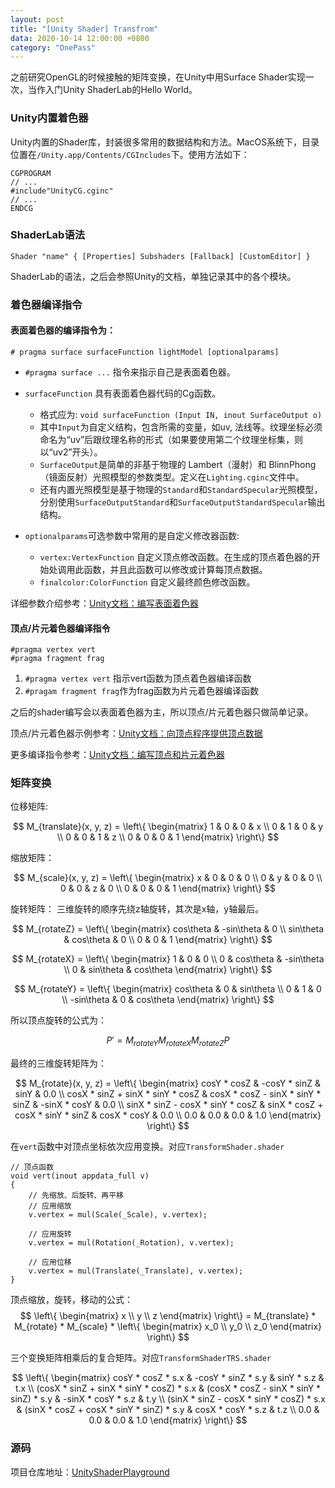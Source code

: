 ```yaml
---
layout: post
title: "[Unity Shader] Transfrom"
data: 2020-10-14 12:00:00 +0800
category: "OnePass"
---
```

之前研究OpenGL的时候接触的矩阵变换，在Unity中用Surface Shader实现一次，当作入门Unity ShaderLab的Hello World。

### Unity内置着色器
Unity内置的Shader库，封装很多常用的数据结构和方法。MacOS系统下，目录位置在`/Unity.app/Contents/CGIncludes`下。使用方法如下：
```shaderlab
CGPROGRAM
// ...
#include"UnityCG.cginc"
// ...
ENDCG
```

### ShaderLab语法
```shaderlab
Shader "name" { [Properties] Subshaders [Fallback] [CustomEditor] }
```
ShaderLab的语法，之后会参照Unity的文档，单独记录其中的各个模块。

### 着色器编译指令
#### 表面着色器的编译指令为：
```shaderlab
# pragma surface surfaceFunction lightModel [optionalparams]
```
- `#pragma surface ...` 指令来指示自己是表面着色器。
- `surfaceFunction` 具有表面着色器代码的Cg函数。
    - 格式应为: `void surfaceFunction (Input IN, inout SurfaceOutput o)`
    - 其中`Input`为自定义结构，包含所需的变量，如uv, 法线等。纹理坐标必须命名为“uv”后跟纹理名称的形式（如果要使用第二个纹理坐标集，则以“uv2”开头）。
    - `SurfaceOutput`是简单的非基于物理的 Lambert（漫射）和 BlinnPhong（镜面反射）光照模型的参数类型。定义在`Lighting.cginc`文件中。
    - 还有内置光照模型是基于物理的`Standard`和`StandardSpecular`光照模型，分别使用`SurfaceOutputStandard`和`SurfaceOutputStandardSpecular`输出结构。

- `optionalparams`可选参数中常用的是自定义修改器函数:
  - `vertex:VertexFunction` 自定义顶点修改函数。在生成的顶点着色器的开始处调用此函数，并且此函数可以修改或计算每顶点数据。
  - `finalcolor:ColorFunction` 自定义最终颜色修改函数。

详细参数介绍参考：[Unity文档：编写表面着色器](https://docs.unity3d.com/cn/2019.4/Manual/SL-SurfaceShaders.html)

#### 顶点/片元着色器编译指令
```shaderlab
#pragma vertex vert
#pragma fragment frag
```
1. `#pragma vertex vert` 指示vert函数为顶点着色器编译函数
2. `#pragam fragment frag`作为frag函数为片元着色器编译函数

之后的shader编写会以表面着色器为主，所以顶点/片元着色器只做简单记录。

顶点/片元着色器示例参考：[Unity文档：向顶点程序提供顶点数据](https://docs.unity3d.com/cn/2019.4/Manual/SL-VertexProgramInputs.html)

更多编译指令参考：[Unity文档：编写顶点和片元着色器](https://docs.unity3d.com/cn/2019.4/Manual/SL-ShaderPrograms.html)

### 矩阵变换
位移矩阵:

$$
M_{translate}(x, y, z) = 
\left\{ \begin{matrix} 
1 & 0 & 0 & x \\ 
0 & 1 & 0 & y \\ 
0 & 0 & 1 & z \\ 
0 & 0 & 0 & 1 
\end{matrix} \right\}
$$

缩放矩阵：

$$
M_{scale}(x, y, z) = 
\left\{ \begin{matrix} 
x & 0 & 0 & 0 \\ 
0 & y & 0 & 0 \\ 
0 & 0 & z & 0 \\ 
0 & 0 & 0 & 1 
\end{matrix} \right\}
$$

旋转矩阵：
三维旋转的顺序先绕z轴旋转，其次是x轴，y轴最后。

$$
M_{rotateZ} = 
\left\{ \begin{matrix} 
cos\theta & -sin\theta & 0 \\
sin\theta & cos\theta & 0 \\
0 & 0 & 1
\end{matrix} \right\}
$$

$$
M_{rotateX} = 
\left\{ \begin{matrix} 
1 & 0 & 0 \\
0 & cos\theta & -sin\theta \\
0 & sin\theta & cos\theta
\end{matrix} \right\}
$$

$$
M_{rotateY} = 
\left\{ \begin{matrix} 
cos\theta & 0 & sin\theta \\
0 & 1 & 0 \\
-sin\theta & 0 & cos\theta
\end{matrix} \right\}
$$

所以顶点旋转的公式为：

$$
P' = M_{rotateY} M_{rotateX} M_{rotateZ} P
$$

最终的三维旋转矩阵为：

$$
M_{rotate}(x, y, z) = 
\left\{ \begin{matrix} 
cosY * cosZ & -cosY * sinZ & sinY & 0.0 \\
cosX * sinZ + sinX * sinY * cosZ & cosX * cosZ - sinX * sinY * sinZ & -sinX * cosY & 0.0 \\
sinX * sinZ - cosX * sinY * cosZ & sinX * cosZ + cosX * sinY * sinZ & cosX * cosY & 0.0 \\
0.0 & 0.0 & 0.0 & 1.0
\end{matrix} \right\}
$$

在`vert`函数中对顶点坐标依次应用变换。对应`TransformShader.shader`

```shaderlab
// 顶点函数
void vert(inout appdata_full v)
{
    // 先缩放、后旋转、再平移
    // 应用缩放
    v.vertex = mul(Scale(_Scale), v.vertex);

    // 应用旋转
    v.vertex = mul(Rotation(_Rotation), v.vertex);

    // 应用位移
    v.vertex = mul(Translate(_Translate), v.vertex);
}
```

顶点缩放，旋转，移动的公式：
$$
\left\{ \begin{matrix}
x \\ y \\ z
\end{matrix} \right\}
= M_{translate} * M_{rotate} * M_{scale} *
\left\{ \begin{matrix}
x_0 \\ y_0 \\ z_0
\end{matrix} \right\}
$$

三个变换矩阵相乘后的复合矩阵。对应`TransformShaderTRS.shader`

$$
\left\{ \begin{matrix}
cosY * cosZ * s.x & -cosY * sinZ * s.y & sinY * s.z & t.x \\
(cosX * sinZ + sinX * sinY * cosZ) * s.x & (cosX * cosZ - sinX * sinY * sinZ) * s.y & -sinX * cosY * s.z & t.y \\
(sinX * sinZ - cosX * sinY * cosZ) * s.x & (sinX * cosZ + cosX * sinY * sinZ) * s.y & cosX * cosY * s.z & t.z \\
0.0 & 0.0 & 0.0 & 1.0
\end{matrix} \right\}
$$

### 源码
项目仓库地址：[UnityShaderPlayground](https://github.com/9b9387/UnityShaderPlayground)